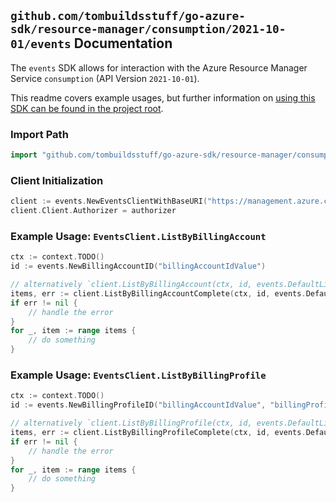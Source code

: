 
## `github.com/tombuildsstuff/go-azure-sdk/resource-manager/consumption/2021-10-01/events` Documentation

The `events` SDK allows for interaction with the Azure Resource Manager Service `consumption` (API Version `2021-10-01`).

This readme covers example usages, but further information on [using this SDK can be found in the project root](https://github.com/tombuildsstuff/go-azure-sdk/tree/main/docs).

### Import Path

```go
import "github.com/tombuildsstuff/go-azure-sdk/resource-manager/consumption/2021-10-01/events"
```


### Client Initialization

```go
client := events.NewEventsClientWithBaseURI("https://management.azure.com")
client.Client.Authorizer = authorizer
```


### Example Usage: `EventsClient.ListByBillingAccount`

```go
ctx := context.TODO()
id := events.NewBillingAccountID("billingAccountIdValue")

// alternatively `client.ListByBillingAccount(ctx, id, events.DefaultListByBillingAccountOperationOptions())` can be used to do batched pagination
items, err := client.ListByBillingAccountComplete(ctx, id, events.DefaultListByBillingAccountOperationOptions())
if err != nil {
	// handle the error
}
for _, item := range items {
	// do something
}
```


### Example Usage: `EventsClient.ListByBillingProfile`

```go
ctx := context.TODO()
id := events.NewBillingProfileID("billingAccountIdValue", "billingProfileIdValue")

// alternatively `client.ListByBillingProfile(ctx, id, events.DefaultListByBillingProfileOperationOptions())` can be used to do batched pagination
items, err := client.ListByBillingProfileComplete(ctx, id, events.DefaultListByBillingProfileOperationOptions())
if err != nil {
	// handle the error
}
for _, item := range items {
	// do something
}
```
